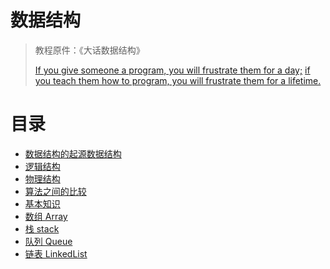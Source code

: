 # 数据结构

> 教程原件：《大话数据结构》
>
> [If you give someone a program, you will frustrate them for a day;](如果你交给某人一个程序，你将折磨他一整天)
> [if you teach them how to program, you will frustrate them for a lifetime.](如果你教会他编写程序，那么你将会折磨他一辈子。)

# 目录
- [数据结构的起源数据结构](https://github.com/xiaoxunyao/data-structure/blob/master/src/main/java/com/dataStructure/a01-OriginOfDataStructure/md/0.%20%E6%95%B0%E6%8D%AE%E7%BB%93%E6%9E%84%E7%9A%84%E8%B5%B7%E6%BA%90%E6%95%B0%E6%8D%AE%E7%BB%93%E6%9E%84.md)
- [逻辑结构](https://github.com/xiaoxunyao/data-structure/blob/master/src/main/java/com/dataStructure/a02-LogicalStructure/md/1.%20%E9%80%BB%E8%BE%91%E7%BB%93%E6%9E%84.md)
- [物理结构](https://github.com/xiaoxunyao/data-structure/blob/master/src/main/java/com/dataStructure/a03-PhysicalStructure/2.%20%E7%89%A9%E7%90%86%E7%BB%93%E6%9E%84.md)
- [算法之间的比较](https://github.com/xiaoxunyao/data-structure/blob/master/src/main/java/com/dataStructure/a04-AlgorithmComparison/md/3.%20%E7%AE%97%E6%B3%95%E4%B9%8B%E9%97%B4%E7%9A%84%E6%AF%94%E8%BE%83.md)
- [基本知识](https://github.com/xiaoxunyao/data-structure/blob/master/src/main/java/com/dataStructure/a05-BasicKnowledge/md/4.%20%E5%9F%BA%E6%9C%AC%E7%9F%A5%E8%AF%86.md)
- [数组 Array](https://github.com/xiaoxunyao/data-structure/blob/master/src/main/java/com/dataStructure/a6-array/md/5.%20Array.md)
- [栈 stack](https://github.com/xiaoxunyao/data-structure/blob/master/src/main/java/com/dataStructure/a07-stack/md/6.%20Stack.md)
- [队列 Queue](https://github.com/xiaoxunyao/data-structure/blob/master/src/main/java/com/dataStructure/a08-Queue/md/7.%20Queue.md)
- [链表 LinkedList](https://github.com/xiaoxunyao/data-structure/blob/master/src/main/java/com/dataStructure/a09-LinkedList/8.%20LinkedList.md)